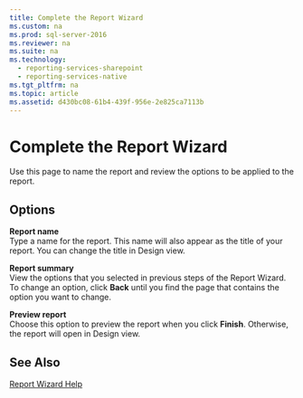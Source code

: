 ```yaml
---
title: Complete the Report Wizard
ms.custom: na
ms.prod: sql-server-2016
ms.reviewer: na
ms.suite: na
ms.technology: 
  - reporting-services-sharepoint
  - reporting-services-native
ms.tgt_pltfrm: na
ms.topic: article
ms.assetid: d430bc08-61b4-439f-956e-2e825ca7113b
---
```

# Complete the Report Wizard
  Use this page to name the report and review the options to be applied to the report.  
  
## Options  
 **Report name**  
 Type a name for the report. This name will also appear as the title of your report. You can change the title in Design view.  
  
 **Report summary**  
 View the options that you selected in previous steps of the Report Wizard. To change an option, click **Back** until you find the page that contains the option you want to change.  
  
 **Preview report**  
 Choose this option to preview the report when you click **Finish**. Otherwise, the report will open in Design view.  
  
## See Also  
 [Report Wizard Help](../../Topics/TopicNameNotContainA/Report-Wizard-Help.md)  
  
  